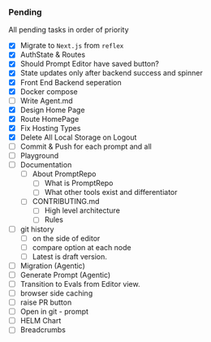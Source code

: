 ### Pending
All pending tasks in order of priority
- [x] Migrate to `Next.js` from `reflex`
- [x] AuthState & Routes
- [x] Should Prompt Editor have saved button?
- [x] State updates only after backend success and spinner
- [x] Front End Backend seperation
- [x] Docker compose
- [ ] Write Agent.md
- [x] Design Home Page
- [x] Route HomePage
- [x] Fix Hosting Types
- [x] Delete All Local Storage on Logout
- [ ] Commit & Push for each prompt and all
- [ ] Playground
- [ ] Documentation
    - [ ] About PromptRepo
        - [ ] What is PromptRepo
        - [ ] What other tools exist and differentiator
    - [ ] CONTRIBUTING.md
        - [ ] High level architecture
        - [ ] Rules
- [ ] git history
    - [ ] on the side of editor
    - [ ] compare option at each node
    - [ ] Latest is draft version.
- [ ] Migration (Agentic)
- [ ] Generate Prompt (Agentic)
- [ ] Transition to Evals from Editor view.
- [ ] browser side caching
- [ ] raise PR button
- [ ] Open in git - prompt
- [ ] HELM Chart
- [ ] Breadcrumbs